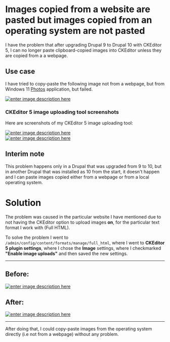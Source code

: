 # Images copied from a website are pasted but images copied from an operating system are not pasted

I have the problem that after upgrading Drupal 9 to Drupal 10 with CKEditor 5, I can no longer paste clipboard-copied images into CKEditor unless they are copied from a a webpage.

## Use case

I have tried to copy-paste the following image not from a webpage, but from Windows 11 [Photos][1] application, but failed.

[![enter image description here][1]][1]

### CKEditor 5 image uploading tool screenshots

Here are screenshots of my CKEditor 5 image uploading tool:

[![enter image description here][2]][2]
<br>
[![enter image description here][3]][3]

## Interim note

This problem happens only in a Drupal that was upgraded from 9 to 10, but in another Drupal that was installed as 10 from the start, it doesn't happen and I can paste images copied either from a webpage or from a local operating system.

# Solution

The problem was caused in the particular website I have mentioned due to not having the CKEditor option to upload images **on**, for the particular text format I work with (Full HTML).

To solve the problem I went to `/admin/config/content/formats/manage/full_html`, where I went to **CKEditor 5 plugin settings**, where I chose the **Image** settings, where I checkmarked **"Enable image uploads"** and then saved the new settings.

<hr>

## Before:

[![enter image description here][4]][4]

## After:

[![enter image description here][5]][5]

<hr>

After doing that, I could copy-paste images from the operating system directly (i.e not from a webpage) without any problem.


  [1]: https://i.stack.imgur.com/vTbod.png
  [2]: https://i.stack.imgur.com/sE70H.png
  [3]: https://i.stack.imgur.com/na3YG.png
  [4]: https://i.stack.imgur.com/6Zv1y.png
  [5]: https://i.stack.imgur.com/ML8n0.png
